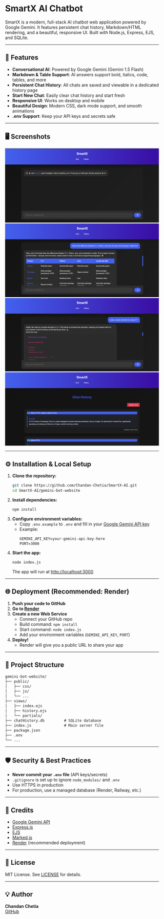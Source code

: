# SmartX AI Chatbot

SmartX is a modern, full-stack AI chatbot web application powered by Google Gemini. It features persistent chat history, Markdown/HTML rendering, and a beautiful, responsive UI. Built with Node.js, Express, EJS, and SQLite.

---

## 🚀 Features
- **Conversational AI**: Powered by Google Gemini (Gemini 1.5 Flash)
- **Markdown & Table Support**: AI answers support bold, italics, code, tables, and more
- **Persistent Chat History**: All chats are saved and viewable in a dedicated history page
- **Start New Chat**: Easily clear chat history and start fresh
- **Responsive UI**: Works on desktop and mobile
- **Beautiful Design**: Modern CSS, dark mode support, and smooth animations
- **.env Support**: Keep your API keys and secrets safe

---

## 🖥️ Screenshots

![Chat UI Screenshot](./public/screenshots/chat-ui.png)
![Chat UI Screenshot](./public/screenshots/chat-ui2.png)
![Chat UI Screenshot](./public/screenshots/chat-ui3.png)
![History Page Screenshot](./public/screenshots/history-ui.png)

---

## ⚙️ Installation & Local Setup

1. **Clone the repository:**
   ```bash
   git clone https://github.com/Chandan-Chetia/SmartX-AI.git
   cd SmartX-AI/gemini-bot-website
   ```
2. **Install dependencies:**
   ```bash
   npm install
   ```
3. **Configure environment variables:**
   - Copy `.env.example` to `.env` and fill in your [Google Gemini API key](https://ai.google.dev/)
   - Example:
     ```env
     GEMINI_API_KEY=your-gemini-api-key-here
     PORT=3000
     ```
4. **Start the app:**
   ```bash
   node index.js
   ```
   The app will run at [http://localhost:3000](http://localhost:3000)

---

## 🌐 Deployment (Recommended: Render)

1. **Push your code to GitHub**
2. **Go to [Render](https://render.com/)**
3. **Create a new Web Service**
   - Connect your GitHub repo
   - Build command: `npm install`
   - Start command: `node index.js`
   - Add your environment variables (`GEMINI_API_KEY`, `PORT`)
4. **Deploy!**
   - Render will give you a public URL to share your app

---

## 📝 Project Structure

```
gemini-bot-website/
├── public/
│   ├── css/
│   ├── js/
│   └── ...
├── views/
│   ├── index.ejs
│   ├── history.ejs
│   └── partials/
├── chatHistory.db         # SQLite database
├── index.js               # Main server file
├── package.json
├── .env
└── ...
```

---

## 🛡️ Security & Best Practices
- **Never commit your `.env` file** (API keys/secrets)
- `.gitignore` is set up to ignore `node_modules/` and `.env`
- Use HTTPS in production
- For production, use a managed database (Render, Railway, etc.)

---

## 🙏 Credits
- [Google Gemini API](https://ai.google.dev/)
- [Express.js](https://expressjs.com/)
- [EJS](https://ejs.co/)
- [Marked.js](https://marked.js.org/)
- [Render](https://render.com/) (recommended deployment)

---

## 📄 License

MIT License. See [LICENSE](./LICENSE) for details.

---

## 💡 Author

**Chandan Chetia**  
[GitHub](https://github.com/Chandan-Chetia)
